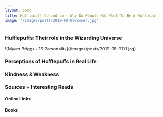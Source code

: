 ```yaml
---
layout: post
title: Hufflepuff Conundrum - Why Do People Not Want To Be A Hufflepuff?
image: '/images/posts/2019-08-09/cover.jpg'
---
```


<h3>Hufflepuffs: Their role in the Wizarding Universe</h3>
![Myers Briggs - 16 Personality](/images/posts/2019-08-07/1.jpg)


<h3>Perceptions of Hufflepuffs in Real Life</h3>

<h3>Kindness & Weakness</h3>


<h3>Sources + Interesting Reads</h3>
<h4>Online Links</h4>


<h4>Books</h4>
